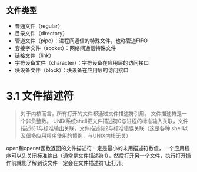 ## 文件类型
- 普通文件（regular）
- 目录文件（directory）
- 管道文件（pipe）：进程间通信的特殊文件，也称管道FIFO
- 套接字文件（socket）：网络间通信特殊文件
- 链接文件（link）
- 字符设备文件（character）：字符设备在应用层的访问接口
- 块设备文件（block）：块设备在应用层的访问接口

# 3.1 文件描述符
> 对于内核而言，所有打开的文件都通过文件描述符引用。
> 文件描述符是一个非负整数。
> UNIX系统shell把文件描述符0与进程的标准输入关联，文件描述符1与标准输出关联，文件描述符2与标准错误关联（这是各种 shell以及很多应用程序使用的惯例，与UNIX内核无关）

open和openat函数返回的文件描述符一定是最小的未用描述符数值，一个应用程序可以先关闭标准输出（通常是文件描述符1），然后打开另一个文件，执行打开操作前就能了解到该文件一定会在文件描述符1上打开。

